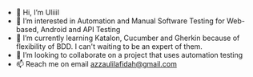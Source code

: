 - 👋 Hi, I’m Uliiil
- 👀 I’m interested in Automation and Manual Software Testing for Web-based, Android and API Testing
- 🌱 I’m currently learning Katalon, Cucumber and Gherkin because of flexibility of BDD. I can't waiting to be an expert of them.
- 💞️ I’m looking to collaborate on a project that uses automation testing
- 📫 Reach me on email azzaulilafidah@gmail.com

<!---
azzaulil/azzaulil is a ✨ special ✨ repository because its `README.md` (this file) appears on your GitHub profile.
You can click the Preview link to take a look at your changes.
--->
